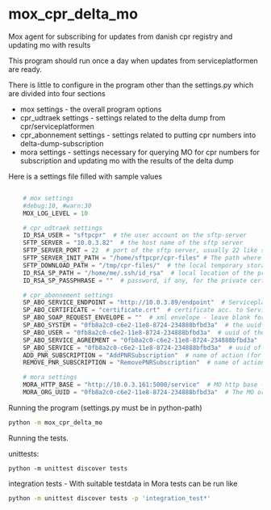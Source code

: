 # mox_cpr_delta_mo

Mox agent for subscribing for updates from danish cpr registry and updating mo with results

This program should run once a day when updates from serviceplatformen are ready.

There is little to configure in the program other than the settings.py which are divided into four sections

* mox settings - the overall program options
* cpr_udtraek settings - settings related to the delta dump from cpr/serviceplatformen
* cpr_abonnement settings  - settings related to putting cpr numbers into delta-dump-subscription
* mora settings - settings necessary for querying MO for cpr numbers for subscription and updating mo with the results of the delta dump

Here is a settings file filled with sample values

``` python

    # mox settings
    #debug:10, #warn:30
    MOX_LOG_LEVEL = 10

    # cpr_udtraek settings
    ID_RSA_USER = "sftpcpr"  # the user account on the sftp-server
    SFTP_SERVER = "10.0.3.82"  # the host name of the sftp server
    SFTP_SERVER_PORT = 22  # port of the sftp server, usually 22 like ssh 
    SFTP_SERVER_INIT_PATH = "/home/sftpcpr/cpr-files" # The path where the delta dump files are located
    SFTP_DOWNLOAD_PATH = "/tmp/cpr-files/"  # the local temporary storage path
    ID_RSA_SP_PATH = "/home/me/.ssh/id_rsa"  # local location of the private certificate used to contact SFTP_SERVER
    ID_RSA_SP_PASSPHRASE = ""  # password, if any, for the private certificate

    # cpr_abonnement settings
    SP_ABO_SERVICE_ENDPOINT = "http://10.0.3.89/endpoint"  # Serviceplatformen endpoint
    SP_ABO_CERTIFICATE = "certificate.crt"  # certificate acc. to Serviceplatformen
    SP_ABO_SOAP_REQUEST_ENVELOPE = ""  # xml envelope - leave blank for bundled default
    SP_ABO_SYSTEM = "0fb8a2c0-c6e2-11e8-8724-234888bfbd3a"  # the uuid of the system
    SP_ABO_USER = "0fb8a2c0-c6e2-11e8-8724-234888bfbd3a"  # uuid of the user
    SP_ABO_SERVICE_AGREEMENT = "0fb8a2c0-c6e2-11e8-8724-234888bfbd3a"  # uuid of the service aggreement
    SP_ABO_SERVICE = "0fb8a2c0-c6e2-11e8-8724-234888bfbd3a"  # uuid of the service
    ADD_PNR_SUBSCRIPTION = "AddPNRSubscription"  # name of action (for envelope)
    REMOVE_PNR_SUBSCRIPTION = "RemovePNRSubscription"  # name of action (for envelope)

    # mora settings 
    MORA_HTTP_BASE = "http://10.0.3.161:5000/service"  # MO http base - should end with '/service'
    MORA_ORG_UUID = "0fb8a2c0-c6e2-11e8-8724-234888bfbd3a"  # The MO organisation uuid

```
Running the program (settings.py must be in python-path)

``` bash
python -m mox_cpr_delta_mo    
```


Running the tests.

unittests:

```
python -m unittest discover tests 
```

integration tests - With suitable testdata in Mora tests can be run like

``` bash
python -m unittest discover tests -p 'integration_test*'
```

